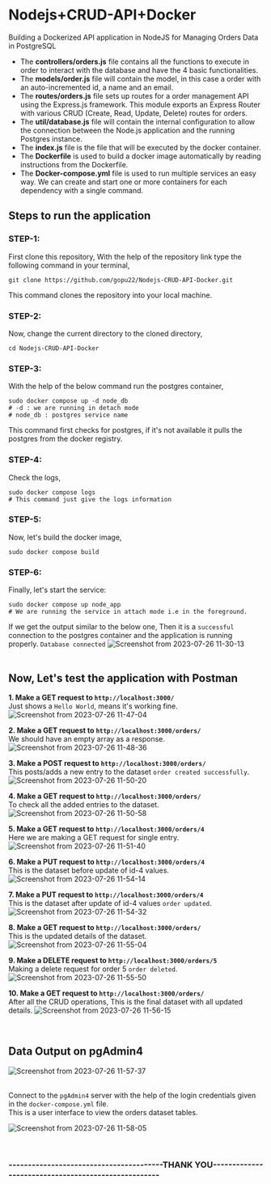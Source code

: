 # Nodejs+CRUD-API+Docker
Building a Dockerized API application in NodeJS for Managing Orders Data in PostgreSQL

* The <B>controllers/orders.js</B> file contains all the functions to execute in order to interact with the database and have the 4 basic functionalities.
* The <B>models/order.js</B> file will contain the model, in this case a order with an auto-incremented id, a name and an email.
* The <B>routes/orders.js</B> file sets up routes for a order management API using the Express.js framework. This module exports an Express Router with various CRUD (Create, Read, Update, Delete) routes for orders.
* The <B>util/database.js</B> file will contain the internal configuration to allow the connection between the Node.js application and the running Postgres instance.
* The <B>index.js</B> file is the file that will be executed by the docker container.
* The <B>Dockerfile</B> is used to build a docker image automatically by reading instructions from the Dockerfile.
* The <B>Docker-compose.yml</B> file is used to run multiple services an easy way. We can create and start one or more containers for each dependency with a single command.


## Steps to run the application

### STEP-1:
First clone this repository, With the help of the repository link type the following command in your terminal,
  ```shell
  git clone https://github.com/gopu22/Nodejs-CRUD-API-Docker.git
  ```
This command clones the repository into your local machine.<br>

### STEP-2:
Now, change the current directory to the cloned directory,
  ```shell
  cd Nodejs-CRUD-API-Docker
  ```

### STEP-3:
With the help of the below command run the postgres container,
  ```shell
  sudo docker compose up -d node_db
  # -d : we are running in detach mode
  # node_db : postgres service name
  ```
  This command first checks for postgres, if it's not available it pulls the postgres from the docker registry.

### STEP-4:
Check the logs,
  ```shell
  sudo docker compose logs
  # This command just give the logs information
  ```

### STEP-5:
Now, let's build the docker image,
  ```shell
  sudo docker compose build
  ```

### STEP-6:
Finally, let's start the service:
  ```shell
  sudo docker compose up node_app
  # We are running the service in attach mode i.e in the foreground.
  ```

If we get the output similar to the below one, Then it is a `successful` connection to the postgres container and the application is running properly.
`Database connected`
![Screenshot from 2023-07-26 11-30-13](https://github.com/gopu22/Nodejs-CRUD-API-Docker/assets/69630416/4567ccf1-25cf-4c6c-b018-7639d99ae9e2)
<br>
<br>

## Now, Let's test the application with Postman

**1. Make a GET request to `http://localhost:3000/`**
<br>Just shows a `Hello World`, means it's working fine.
![Screenshot from 2023-07-26 11-47-04](https://github.com/gopu22/Nodejs-CRUD-API-Docker/assets/69630416/642dc98a-109b-494c-ba08-2deadc043110)

**2. Make a GET request to `http://localhost:3000/orders/`**
<br>We should have an empty array as a response.
![Screenshot from 2023-07-26 11-48-36](https://github.com/gopu22/Nodejs-CRUD-API-Docker/assets/69630416/cbc3f848-5a17-4268-8141-3c7cda9420dc)

**3. Make a POST request to `http://localhost:3000/orders/`**
<br>This posts/adds a new entry to the dataset `order created successfully`.
![Screenshot from 2023-07-26 11-50-20](https://github.com/gopu22/Nodejs-CRUD-API-Docker/assets/69630416/3b652732-8e36-4029-983b-a0c919827944)

**4. Make a GET request to `http://localhost:3000/orders/`**
<br>To check all the added entries to the dataset.
![Screenshot from 2023-07-26 11-50-58](https://github.com/gopu22/Nodejs-CRUD-API-Docker/assets/69630416/12cd2861-db4f-4731-8bcf-6353765545a0)

**5. Make a GET request to `http://localhost:3000/orders/4`**
<br>Here we are making a GET request for single entry.
![Screenshot from 2023-07-26 11-51-40](https://github.com/gopu22/Nodejs-CRUD-API-Docker/assets/69630416/95e6ee9c-5899-4dd3-a737-d0225ed61142)

**6. Make a PUT request to `http://localhost:3000/orders/4`**
<br>This is the dataset before update of id-4 values.
![Screenshot from 2023-07-26 11-54-14](https://github.com/gopu22/Nodejs-CRUD-API-Docker/assets/69630416/41d6da1e-9d0f-4f59-842d-5658f8e45bcd)

**7. Make a PUT request to `http://localhost:3000/orders/4`**
<br>This is the dataset after update of id-4 values `order updated`.
![Screenshot from 2023-07-26 11-54-32](https://github.com/gopu22/Nodejs-CRUD-API-Docker/assets/69630416/1d11342c-8bdb-4e22-aa13-5c3213edaef4)

**8. Make a GET request to `http://localhost:3000/orders/`**
<br>This is the updated details of the dataset.
![Screenshot from 2023-07-26 11-55-04](https://github.com/gopu22/Nodejs-CRUD-API-Docker/assets/69630416/d8ff60bb-28d7-4286-8b07-80c0e69bb63b)

**9. Make a DELETE request to `http://localhost:3000/orders/5`**
<br>Making a delete request for order 5 `order deleted`.
![Screenshot from 2023-07-26 11-55-50](https://github.com/gopu22/Nodejs-CRUD-API-Docker/assets/69630416/7e8fb805-2386-4d7b-b127-3322781b1049)

**10. Make a GET request to `http://localhost:3000/orders/`**
<br>After all the CRUD operations, This is the final dataset with all updated details.
![Screenshot from 2023-07-26 11-56-15](https://github.com/gopu22/Nodejs-CRUD-API-Docker/assets/69630416/6c9a4d5f-b62f-4f77-94cd-33e34494a23a)

<br>

## Data Output on pgAdmin4

![Screenshot from 2023-07-26 11-57-37](https://github.com/gopu22/Nodejs-CRUD-API-Docker/assets/69630416/2d2256aa-b5fe-433c-9002-481e50a1bebf)

<br>Connect to the `pgAdmin4` server with the help of the login credentials given in the `docker-compose.yml` file.
<br>This is a user interface to view the orders dataset tables.

![Screenshot from 2023-07-26 11-58-05](https://github.com/gopu22/Nodejs-CRUD-API-Docker/assets/69630416/175ebf1d-c70e-4b2c-9dd3-65ffd40268dc)

<br>

### ----------------------------------------THANK YOU----------------------------------------------------

